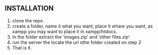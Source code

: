 INSTALLATION
----------------------
1. clone the repo
2. create a folder, name it what you want, place it whare you want, as xampp you may want to place it in xampp/htdocs.
3. In the folder extract the 'images.zip' and 'other files.zip'
4. run the server the locate the url othe folder created on step 2
5. That is it.

